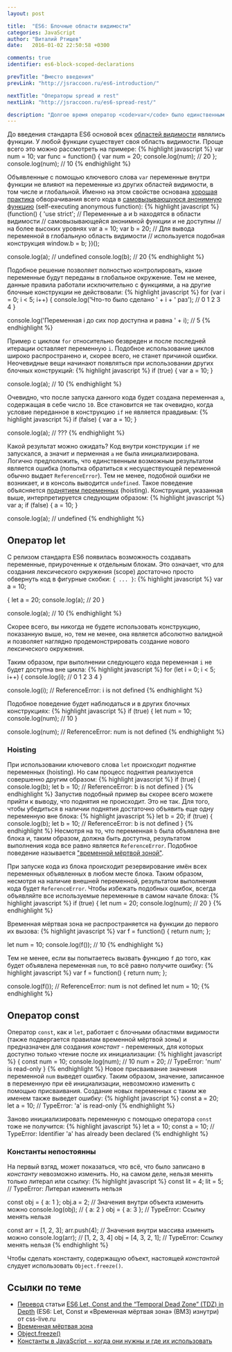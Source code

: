 ```yaml
---
layout: post

title:  "ES6: Блочные области видимости"
categories: JavaScript
author: "Виталий Ртищев"
date:   2016-01-02 22:50:58 +0300

comments: true
identifier: es6-block-scoped-declarations

prevTitle: "Вместо введения"
prevLink: "http://jsraccoon.ru/es6-introduction/"

nextTitle: "Операторы spread и rest"
nextLink: "http://jsraccoon.ru/es6-spread-rest/"

description: "Долгое время оператор <code>var</code> было единственным способом создания переменных. В статье разберем, что могут предложить новые операторы <code>let</code> и <code>const</code>, а также проблемы, с которыми можно столкнуться при их использовании."
---
```


До введения стандарта ES6 основой всех [областей видимости](http://habrahabr.ru/post/239863/) являлись функции. У любой функции существует своя область видимости. Проще всего это можно рассмотреть на примере:
{% highlight javascript %}
var num = 10;
var func = function() {
  var num = 20;
  console.log(num); // 20
};
console.log(num); // 10
{% endhighlight %}

Объявленные с помощью ключевого слова `var` переменные внутри функции не влияют на переменные из других областей видимости, в том числе и глобальной. Именно на этом свойстве основана [хорошая практика](http://www.thinkful.com/learn/javascript-best-practices-1/#Avoid-Globals) обворачивания всего кода в [самовызывающуюся анонимную функцию](http://markdalgleish.com/2011/03/self-executing-anonymous-functions/) (self-executing anonymous function):
{% highlight javascript %}
(function() {
  'use strict';
  // Переменные a и b находятся в области видимости 
  // самовызывающейся анонимной функции и не доступны
  // на более высоких уровнях
  var a = 10;
  var b = 20;
  // Для вывода переменной в глобальную область видимости
  // используется подобная конструкция
  window.b = b;
})();

console.log(a); // undefined
console.log(b); // 20
{% endhighlight %}

Подобное решение позволяет полностью контролировать, какие переменные будут переданы в глобальное окружение. Тем не менее, данные правила работали исключительно с функциями, а на другие блочные конструкции не действовали:
{% highlight javascript %}
for (var i = 0; i < 5; i++) {
  console.log('Что-то было сделано ' + i + ' раз'); // 0 1 2 3 4
}

console.log('Переменная i до сих пор доступна и равна ' + i); // 5
{% endhighlight %}

Пример с циклом `for` относительно безвреден и после последней итерации оставляет переменную `i`. Подобное использование циклов широко распространено и, скорее всего, не станет причиной ошибки. Неочевидные вещи начинают появляться при использовании других блочных конструкций:
{% highlight javascript %}
if (true) {
  var a = 10;
}

console.log(a); // 10
{% endhighlight %}

Очевидно, что после запуска данного кода будет создана переменная `a`, содержащая в себе число `10`. Все становится не так очевидно, когда условие переданное в конструкцию `if` не является правдивым:
{% highlight javascript %}
if (false) {
  var a = 10;
}

console.log(a); // ???
{% endhighlight %}

Какой результат можно ожидать? Код внутри конструкции `if` не запускался, а значит и перменная `a` не была инициализирована. Логично предположить, что единственным возможным результатом является ошибка (попытка обратиться к несуществующей переменной обычно выдает `ReferenceError`). Тем не менее, подобной ошибки не возникает, и в консоль выводится `undefined`. Такое поведение объясняется [поднятием переменных](http://habrahabr.ru/post/127482/) (hoisting). Конструкция, указанная выше, интерпретируется следующим образом:
{% highlight javascript %}
var a;
if (false) {
  a = 10;
}

console.log(a); // undefined
{% endhighlight %}

## Оператор let
С релизом стандарта ES6 появилась возможность создавать переменные, приуроченные к отдельным блокам. Это означает, что для создания лексического окружения (scope) достаточно просто обвернуть код в фигурные скобки: `{ ... }`:
{% highlight javascript %}
var a = 10;

{
  let a = 20;
  console.log(a); // 20
}

console.log(a); // 10
{% endhighlight %}

Скорее всего, вы никогда не будете использовать конструкцию, показанную выше, но, тем не менее, она является абсолютно валидной и позволяет наглядно продемонстрировать создание нового лексического окружения.

Таким образом, при выполнении следующего кода переменная `i` не будет доступна вне цикла:
{% highlight javascript %}
for (let i = 0; i < 5; i++) {
  console.log(i); // 0 1 2 3 4
}

console.log(i); // ReferenceError: i is not defined
{% endhighlight %}

Подобное поведение будет наблюдаться и в других блочных конструкциях:
{% highlight javascript %}
if (true) {
  let num = 10;
  console.log(num); // 10
}

console.log(num); // ReferenceError: num is not defined
{% endhighlight %}

### Hoisting
При использовании ключевого слова `let` происходит поднятие переменных (hoisting). Но сам процесс поднятия реализуется совершенно другим образом:
{% highlight javascript %}
if (true) {
  console.log(b);
  let b = 10; // ReferenceError: b is not defined
}
{% endhighlight %} 
Запустив подобный пример вы скорее всего можете прийти к выводу, что поднятия не происходит. Это не так. Для того, чтобы убедиться в наличии поднятия достаточно объявить еще одну переменную вне блока:
{% highlight javascript %}
let b = 20;
if (true) {
  console.log(b);
  let b = 10; // ReferenceError: b is not defined
}
{% endhighlight %}
Несмотря на то, что переменная `b` была объявлена вне блока и, таким образом, должна быть доступна, результатом выполнения кода все равно является `ReferenceError`. Подобное поведение называется ["временной мёртвой зоной"](http://css-live.ru/articles/es6-let-const-i-vremennaya-myortvaya-zona-vmz-iznutri.html). 

При запуске кода из блока происходит резервирование имён всех переменных объявленных в любом месте блока. Таким образом, несмотря на наличие внешней переменной, результатом выполнения кода будет `ReferenceError`. Чтобы избежать подобных ошибок, всегда объявляйте все используемые переменные в самом начале блока:
{% highlight javascript %}
if (true) { let num = 20;
  console.log(num); // 20
}
{% endhighlight %}

Временная мёртвая зона не распространяется на функции до первого их вызова:
{% highlight javascript %}
var f = function() {
  return num;
};

let num = 10;
console.log(f()); // 10
{% endhighlight %}

Тем не менее, если вы попытаетесь вызвать функцию `f` до того, как будет объявлена переменная `num`, то всё равно получите ошибку:
{% highlight javascript %}
var f = function() {
  return num;
};

console.log(f()); // ReferenceError: num is not defined
let num = 10;
{% endhighlight %}

## Оператор const
Оператор `const`, как и `let`, работает с блочными областями видимости (также подвергается правилам временной мёртвой зоны) и предназначен для создания *констант* - переменных, для которых доступно только чтение после их инициализации:
{% highlight javascript %}
{
  const num = 10;
  console.log(num); // 10
  num = 20; // TypeError: 'num' is read-only
}
{% endhighlight %}
Новое присваивание значения переменной `num` выведет ошибку. Таким образом, значение, записанное в переменную при её инициализации, невозможно изменить с помощью присваивания. Создание новых переменных с таким же именем также выведет ошибку:
{% highlight javascript %}
const a = 20;
let a = 10; // TypeError: 'a' is read-only
{% endhighlight %}

Заново инициализировать переменную с помощью оператора `const` тоже не получится:
{% highlight javascript %}
let a = 10;
const a = 10; // TypeError: Identifier 'a' has already been declared
{% endhighlight %}

### Константы непостоянны 
На первый взгяд, может показаться, что всё, что было записано в *константу* невозможно изменить. Но, на самом деле, нельзя менять только литерал или ссылку:
{% highlight javascript %}
const lit = 4;
lit = 5; // TypeError: Литерал изменить нельзя

const obj = { a: 1 };
obj.a = 2; // Значения внутри объекта изменить можно
console.log(obj); // { a: 2 }
obj = { a: 3 }; // TypeError: Ссылку менять нельзя

const arr = [1, 2, 3];
arr.push(4); // Значения внутри массива изменить можно
console.log(arr); // [1, 2, 3, 4]
obj = [4, 3, 2, 1]; // TypeError: Ссылку менять нельзя
{% endhighlight %}

Чтобы сделать константу, содержащую объект, настоящей *константой* слудует использовать `Object.freeze()`.

## Ссылки по теме
* [Перевод](http://css-live.ru/articles/es6-let-const-i-vremennaya-myortvaya-zona-vmz-iznutri.html) статьи [ES6 Let, Const and the “Temporal Dead Zone” (TDZ) in Depth](https://ponyfoo.com/articles/es6-let-const-and-temporal-dead-zone-in-depth) (ES6: Let, Const и «Временная мёртвая зона» (ВМЗ) изнутри) от css-live.ru
* [Временная мёртвая зона](http://jsrocks.org/2015/01/temporal-dead-zone-tdz-demystified/)
* [Object.freeze()](https://developer.mozilla.org/ru/docs/Web/JavaScript/Reference/Global_Objects/Object/freeze)
* [Константы в JavaScript − когда они нужны и где их использовать](http://stackoverflow.com/questions/21237105/const-in-javascript-when-to-use-it-and-is-it-necessary)


